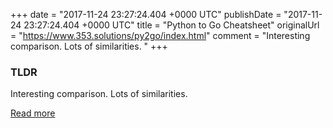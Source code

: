+++
date = "2017-11-24 23:27:24.404 +0000 UTC"
publishDate = "2017-11-24 23:27:24.404 +0000 UTC"
title = "Python to Go Cheatsheet"
originalUrl = "https://www.353.solutions/py2go/index.html"
comment = "Interesting comparison. Lots of similarities. "
+++

### TLDR

Interesting comparison. Lots of similarities.

[Read more](https://www.353.solutions/py2go/index.html)

